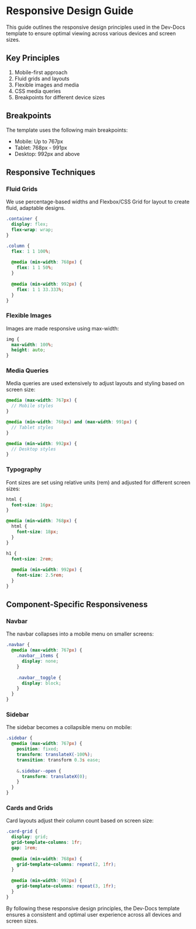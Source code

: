 # Responsive Design Guide

This guide outlines the responsive design principles used in the Dev-Docs template to ensure optimal viewing across various devices and screen sizes.

## Key Principles

1. Mobile-first approach
2. Fluid grids and layouts
3. Flexible images and media
4. CSS media queries
5. Breakpoints for different device sizes

## Breakpoints

The template uses the following main breakpoints:

- Mobile: Up to 767px
- Tablet: 768px - 991px
- Desktop: 992px and above

## Responsive Techniques

### Fluid Grids

We use percentage-based widths and Flexbox/CSS Grid for layout to create fluid, adaptable designs.

```scss
.container {
  display: flex;
  flex-wrap: wrap;
}

.column {
  flex: 1 1 100%;
  
  @media (min-width: 768px) {
    flex: 1 1 50%;
  }
  
  @media (min-width: 992px) {
    flex: 1 1 33.333%;
  }
}
```

### Flexible Images

Images are made responsive using max-width:

```scss
img {
  max-width: 100%;
  height: auto;
}
```

### Media Queries

Media queries are used extensively to adjust layouts and styling based on screen size:

```scss
@media (max-width: 767px) {
  // Mobile styles
}

@media (min-width: 768px) and (max-width: 991px) {
  // Tablet styles
}

@media (min-width: 992px) {
  // Desktop styles
}
```

### Typography

Font sizes are set using relative units (rem) and adjusted for different screen sizes:

```scss
html {
  font-size: 16px;
}

@media (min-width: 768px) {
  html {
    font-size: 18px;
  }
}

h1 {
  font-size: 2rem;
  
  @media (min-width: 992px) {
    font-size: 2.5rem;
  }
}
```

## Component-Specific Responsiveness

### Navbar

The navbar collapses into a mobile menu on smaller screens:

```scss
.navbar {
  @media (max-width: 767px) {
    .navbar__items {
      display: none;
    }
    
    .navbar__toggle {
      display: block;
    }
  }
}
```

### Sidebar

The sidebar becomes a collapsible menu on mobile:

```scss
.sidebar {
  @media (max-width: 767px) {
    position: fixed;
    transform: translateX(-100%);
    transition: transform 0.3s ease;
    
    &.sidebar--open {
      transform: translateX(0);
    }
  }
}
```

### Cards and Grids

Card layouts adjust their column count based on screen size:

```scss
.card-grid {
  display: grid;
  grid-template-columns: 1fr;
  gap: 1rem;
  
  @media (min-width: 768px) {
    grid-template-columns: repeat(2, 1fr);
  }
  
  @media (min-width: 992px) {
    grid-template-columns: repeat(3, 1fr);
  }
}
```

By following these responsive design principles, the Dev-Docs template ensures a consistent and optimal user experience across all devices and screen sizes.